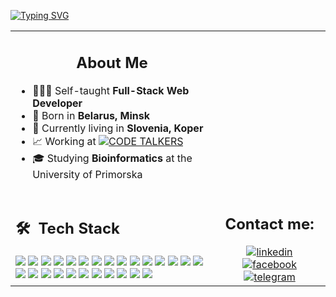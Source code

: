 [![Typing SVG](http://readme-typing-svg.herokuapp.com?font=Chakra+Petch&weight=500&size=54&pause=2000&duration=3000&color=ff7372&random=false&width=435&height=80&lines=Hey%2C+I+am+Anna+%3A%29)](https://git.io/typing-svg) 
 
<table>
  <tr>
    <td>
      <h2 align="center">About Me</h2>
      <ul>
        <li> 👩🏻‍💻  Self-taught <b>Full-Stack Web Developer</b></li>
        <li> 🏡  Born in <b>Belarus, Minsk</b></li>
        <li> 📍  Currently living in <b>Slovenia, Koper</b></li>
        <li> 📈  Working at <a href="https://codetalkers.eu/"><img src="http://readme-typing-svg.herokuapp.com?font=Chakra+Petch&weight=500&size=16&duration=2500&vCenter=true&pause=2000000&color=7EE8CC&repeat=false&random=false&width=200&height=13&lines=%3CCODE+TALKERS%2F%3E" alt="CODE TALKERS" /></a></li>
        <li> 🎓  Studying <b>Bioinformatics</b> at the University of Primorska</li>
      </ul>
    </td>
    <td>
      <img src="http://github-profile-summary-cards.vercel.app/api/cards/stats?username=miletovaa&theme=aura_dark" alt="" />
    </td>
  </tr>
  <tr>
    
   <td>
     <h2> 🛠 &nbsp;Tech Stack</h2>
     <img src="https://img.shields.io/badge/-JavaScript-05122A?style=flat&logo=javascript"/>
     <img src="https://img.shields.io/badge/-TypeScript-05122A?style=flat&logo=typescript"/>
     <img src="https://img.shields.io/badge/-React-05122A?style=flat&logo=react"/>
     <img src="https://img.shields.io/badge/-Redux-05122A?style=flat&logo=redux"/>
     <img src="https://img.shields.io/badge/-JQuery-05122A?style=flat&logo=jquery"/>
     <img src="https://img.shields.io/badge/-Alpine.js-05122A?style=flat&logo=alpine.js"/>
     <img src="https://img.shields.io/badge/-PHP-05122A?style=flat&logo=php"/>
     <img src="https://img.shields.io/badge/-Laravel-05122A?style=flat&logo=laravel"/>
     <img src="https://img.shields.io/badge/-WordPress-05122A?style=flat&logo=wordpress"/>
     <img src="https://img.shields.io/badge/-Sage-05122A?style=flat&logo=roots+sage"/>
     <img src="https://img.shields.io/badge/-PrestaShop-05122A?style=flat&logo=prestashop"/>
     <img src="https://img.shields.io/badge/-Shopify-05122A?style=flat&logo=shopify"/>
     <img src="https://img.shields.io/badge/-HTML-05122A?style=flat&logo=HTML5"/>
     <img src="https://img.shields.io/badge/-CSS-05122A?style=flat&logo=CSS3"/>
     <img src="https://img.shields.io/badge/-Bootstrap-05122A?style=flat&logo=bootstrap"/>
     <img src="https://img.shields.io/badge/-Tailwind-05122A?style=flat&logo=tailwind+css"/>
     <img src="https://img.shields.io/badge/-MySQL-05122A?style=flat&logo=mysql"/>
     <img src="https://img.shields.io/badge/-npm-05122A?style=flat&logo=npm"/>
     <img src="https://img.shields.io/badge/-yarn-05122A?style=flat&logo=yarn"/>
     <img src="https://img.shields.io/badge/-Python-05122A?style=flat&logo=python"/>
     <img src="https://img.shields.io/badge/-Linux-05122A?style=flat&logo=linux"/>
     <img src="https://img.shields.io/badge/-Visual%20Studio%20Code-05122A?style=flat&logo=visual-studio-code&logoColor=007ACC"/>
     <img src="https://img.shields.io/badge/-Docker-05122A?style=flat&logo=docker"/>
     <img src="https://img.shields.io/badge/-Github-05122A?style=flat&logo=github"/>
     <img src="https://img.shields.io/badge/-Gitlab-05122A?style=flat&logo=gitlab"/>
     <img src="https://img.shields.io/badge/-Jira-05122A?style=flat&logo=jira"/>
   </td>
    <td align="center">
      <h2><b>Contact me:</b></h2>
      <a href="https://www.linkedin.com/in/anna-miletova-816369259/"><img src="https://img.shields.io/badge/linkedin-0A66C2?style=for-the-badge&logo=linkedin&logoColor=white" alt="linkedin" /></a>
      <a href="https://www.facebook.com/profile.php?id=100015059113427"><img src="https://img.shields.io/badge/facebook-1877F2?style=for-the-badge&logo=facebook&logoColor=white" alt="facebook" /></a>
      <a href="https://t.me/amivaa"><img src="https://img.shields.io/badge/telegram-229ED9?style=for-the-badge&logo=telegram&logoColor=white" alt="telegram" /></a>
    </td>
  </tr>
</table>

<!--
## About Me

- 👩🏻‍💻 Self-taught Full-Stack Web Developer

- 🏡 Born in Belarus, Minsk

- 📍 Currently in Slovenia, Koper

- 📈 Working at  [![Typing SVG](http://readme-typing-svg.herokuapp.com?font=Chakra+Petch&weight=500&size=16&duration=1500&pause=2000000&color=7EE8CC&vCenter=true&repeat=false&random=false&width=435&height=13&lines=%3CCODE+TALKERS%2F%3E)](https://codetalkers.eu/)

- 🎓 Studying Bioinformatics at the University of Primorska

 ![](http://github-profile-summary-cards.vercel.app/api/cards/profile-details?username=miletovaa&theme=aura_dark) 

 ![](http://github-profile-summary-cards.vercel.app/api/cards/stats?username=miletovaa&theme=aura_dark) 


## Contact Me

[![linkedin](https://img.shields.io/badge/linkedin-0A66C2?style=for-the-badge&logo=linkedin&logoColor=white)](https://www.linkedin.com/in/anna-miletova-816369259/)
[![twitter](https://img.shields.io/badge/twitter-1DA1F2?style=for-the-badge&logo=twitter&logoColor=white)](https://twitter.com/AnnaMiletova)
[![telegram](https://img.shields.io/badge/telegram-229ED9?style=for-the-badge&logo=telegram&logoColor=white)](https://t.me/amivaa)
[![facebook](https://img.shields.io/badge/facebook-1877F2?style=for-the-badge&logo=facebook&logoColor=white)](https://www.facebook.com/profile.php?id=100015059113427)
-->
